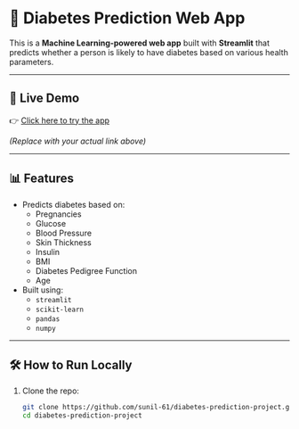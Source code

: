 # 💉 Diabetes Prediction Web App

This is a **Machine Learning-powered web app** built with **Streamlit** that predicts whether a person is likely to have diabetes based on various health parameters.

---

## 🚀 Live Demo

👉 [Click here to try the app](https://diabetes-prediction-project-sunil-61.streamlit.app)


_(Replace with your actual link above)_

---

## 📊 Features

- Predicts diabetes based on:
  - Pregnancies
  - Glucose
  - Blood Pressure
  - Skin Thickness
  - Insulin
  - BMI
  - Diabetes Pedigree Function
  - Age
- Built using:
  - `streamlit`
  - `scikit-learn`
  - `pandas`
  - `numpy`

---

## 🛠 How to Run Locally

1. Clone the repo:
   ```bash
   git clone https://github.com/sunil-61/diabetes-prediction-project.git
   cd diabetes-prediction-project
